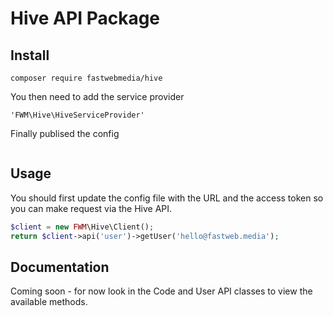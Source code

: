 # Hive API Package

## Install

```
composer require fastwebmedia/hive
```

You then need to add the service provider
 
```
'FWM\Hive\HiveServiceProvider'
```

Finally publised the config 

```php artisan vendor:publish
```    

## Usage

You should first update the config file with the URL and the access token so you can make request via the Hive API.
 
```php
$client = new FWM\Hive\Client();
return $client->api('user')->getUser('hello@fastweb.media');
```
 
## Documentation

Coming soon - for now look in the Code and User API classes to view the available methods.

